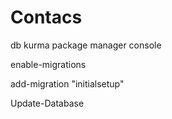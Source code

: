 # Contacs


db kurma
package manager console

enable-migrations

add-migration "initialsetup"

Update-Database